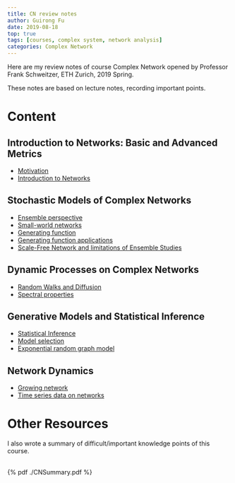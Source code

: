 ```yaml
---
title: CN review notes
author: Guirong Fu
date: 2019-08-18
top: true
tags: [courses, complex system, network analysis]
categories: Complex Network
---
```


Here are my review notes of course Complex Network opened by Professor Frank Schweitzer, ETH Zurich, 2019 Spring.

These notes are based on lecture notes, recording important points.


# Content

## Introduction to Networks: Basic and Advanced Metrics
- [Motivation](../cn01/index.html)
- [Introduction to Networks](../cn02/index.html)

## Stochastic Models of Complex Networks
- [Ensemble perspective](../cn03/index.html)
- [Small-world networks](../cn04/index.html)
- [Generating function](../cn05/index.html)
- [Generating function applications](../cn06/index.html)
- [Scale-Free Network and limitations of Ensemble Studies](../cn07/index.html)

## Dynamic Processes on Complex Networks
- [Random Walks and Diffusion](../cn08/index.html)
- [Spectral properties](../cn09/index.html)

## Generative Models and Statistical Inference
- [Statistical Inference](../cn10/index.html)
- [Model selection](../cn11/index.html)
- [Exponential random graph model](../cn12/index.html)

## Network Dynamics
- [Growing network](../cn13/index.html)
- [Time series data on networks](../cn14/index.html)


# Other Resources

I also wrote a summary of difficult/important knowledge points of this course.


<br>
{% pdf ./CNSummary.pdf %}

<br>